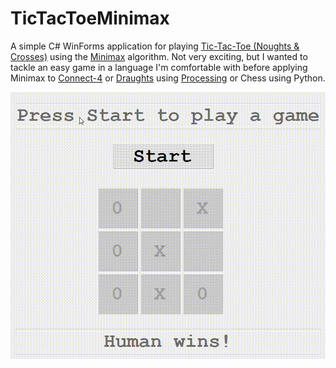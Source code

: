 # TicTacToeMinimax

A simple C# WinForms application for playing [Tic-Tac-Toe (Noughts &amp; Crosses)](https://en.wikipedia.org/wiki/Tic-tac-toe) using the [Minimax](https://en.wikipedia.org/wiki/Minimax) algorithm. Not very exciting, but I wanted to tackle an easy game in a language I'm comfortable with before applying Minimax to [Connect-4](https://github.com/James-P-D/Connect4) or [Draughts](https://github.com/James-P-D/Connect4) using [Processing](https://processing.org/) or Chess using Python.

![Screenshot](https://github.com/James-P-D/TicTacToeMinimax/blob/master/ttt.gif)